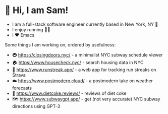 # 👋 Hi, I am Sam!

- I am a full-stack software engineer currently based in New York, NY 🗽
- I enjoy running 🏃‍♂️
- I ❤️ Emacs

Some things I am working on, ordered by usefulness:

- 🚇 https://closingdoors.nyc/ - a minimalist NYC subway schedule viewer
- 🏠 https://www.housecheck.nyc/ - search housing data in NYC
- 🏃 https://www.runstreak.app/ - a web app for tracking run streaks on Strava
- ☁️ https://www.postmodern.cloud/ - a postmodern take on weather forecasts
- 🥤 https://www.dietcoke.reviews/ - reviews of diet coke
- 🗺️ https://www.subwaygpt.app/ - get (not very accurate) NYC subway directions using GPT-3
